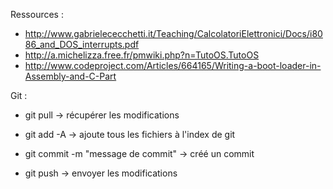 Ressources :

* http://www.gabrielececchetti.it/Teaching/CalcolatoriElettronici/Docs/i8086_and_DOS_interrupts.pdf
* http://a.michelizza.free.fr/pmwiki.php?n=TutoOS.TutoOS
* http://www.codeproject.com/Articles/664165/Writing-a-boot-loader-in-Assembly-and-C-Part

Git :

* git pull -> récupérer les modifications

* git add -A -> ajoute tous les fichiers à l'index de git
* git commit -m "message de commit" -> créé un commit
* git push -> envoyer les modifications